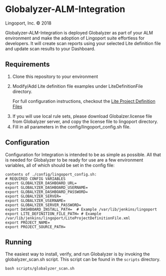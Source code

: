 # Globalyzer-ALM-Integration
Lingoport, Inc. &copy; 2018

Globalyzer-ALM-Integration is deployed Globalyzer as part of your ALM environment and make the adoption of Lingoport suite effortless for developers. It will create scan reports using your selected Lite definition file and update scan results to your Dashboard.

## Requirements
1. Clone this repository to your environment
2. Modify/Add Lite definition file examples under LiteDefinitionFile directory.

     For full configuration instructions, checkout the [Lite Project Definition Files][wiki]

[wiki]: https://globalyzer.lingoport.net/gzserver/help/referenceLite/project-definition-file-overview.html

3. If you will use local rule sets, please download Globalzer.license file from Globalyzer server, and copy the license file to lingoport directory.
4. Fill in all parameters in the config/lingoport_config.sh file.

## Configuration
Configuration for Integration is intended to be as simple as possible. All that is needed for Globalyzer to be ready for use are a few environment variables, all of which should be set in the config file:

    contents of ./config/lingoport_config.sh:
    # REQUIRED CONFIG VARIABLES
    export GLOBALYZER_DASHBOARD_URL=
    export GLOBALYZER_DASHBOARD_USERNAME=
    export GLOBALYZER_DASHBOARD_PASSWORD=
    export GLOBALYZER_SERVER=
    export GLOBALYZER_USERNAME=
    export GLOBALYZER_SERVER_PASSWORD=
    export DASHBOARD_INSTALL_PATH=  # Example /var/lib/jenkins/lingoport
    export LITE_DEFINITION_FILE_PATH= # Example /var/lib/jenkins/lingoport/LiteProjectDefinitionFile.xml
    export PROJECT_NAME=
    export PROJECT_SOURCE_PATH=

## Running

The easiest way to install, verify, and run Globalyzer is by invoking the globalyzer_scan.sh script. This script can be found
in the `scripts` directory.

    bash scripts/globalyzer_scan.sh
